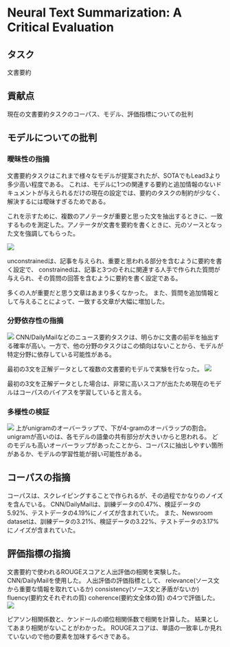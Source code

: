 # Neural Text Summarization: A Critical Evaluation

## タスク
文書要約

## 貢献点
現在の文書要約タスクのコーパス、モデル、評価指標についての批判

## モデルについての批判

### 曖昧性の指摘
文書要約タスクはこれまで様々なモデルが提案されたが、SOTAでもLead3より多少高い程度である。
これは、モデルに1つの関連する要約と追加情報のないドキュメントが与えられるだけの現在の設定では、要約のタスクの制約が少なく、解決するには曖昧すぎるためである。

これを示すために、複数のアノテータが重要と思った文を抽出するときに、一致するものを測定した。アノテータが文書を要約を書くときに、元のソースとなった文を強調してもらった。

![](https://i.imgur.com/0J9BPzr.png)

unconstrainedは、記事を与えられ、重要と思われる部分を含むように要約を書く設定で、
constrainedは、記事と3つのそれに関連する人手で作られた質問が与えられ、その質問の回答を含むように要約を書く設定である。

多くの人が重要だと思う文章はあまり多くなかった。
また、質問を追加情報として与えることによって、一致する文章が大幅に増加した。

### 分野依存性の指摘
![](https://i.imgur.com/gl6vjbQ.png)
CNN/DailyMailなどのニュース要約タスクは、明らかに文書の前半を抽出する確率が高い。一方で、他の分野のタスクはこの傾向はないことから、モデルが特定分野に依存している可能性がある。

最初の3文を正解データとして複数の文書要約モデルで実験を行なった。
![](https://i.imgur.com/wQ5RrXN.png)

最初の3文を正解データとした場合は、非常に高いスコアが出たため現在のモデルはコーパスのバイアスを学習していると言える。

### 多様性の検証
![](https://i.imgur.com/4cmso6n.png)
上がunigramのオーバーラップで、下が4-gramのオーバラップの割合。
unigramが高いのは、各モデルの語彙の共有部分が大きいからと思われる。
どのモデルも高いオーバーラップがあったことから、コーパスに抽出しやすい箇所があるか、モデルの学習性能が弱い可能性がある。


## コーパスの指摘
コーパスは、スクレイピングすることで作られるが、その過程でかなりのノイズを含んでいる。
CNN/DailyMailは、訓練データの0.47%、検証データの5.92%、テストデータの4.19%にノイズが含まれていた。
また、Newsroom datasetは、訓練データの3.21%、検証データの3.22%、テストデータの3.17%にノイズが含まれていた。

## 評価指標の指摘
文書要約で使われるROUGEスコアと人出評価の相関を実験した。
CNN/DailyMailを使用した。
人出評価の評価指標として、
relevance(ソース文から重要な情報を取れているか)
consistency(ソース文と矛盾がないか)
fluency(要約文それぞれの質)
coherence(要約文全体の質)
の4つで評価した。
![](https://i.imgur.com/EqASNdz.png)

ピアソン相関係数と、ケンドールの順位相関係数で相関を計算した。
結果としてあまり相関がないことがわかった。
ROUGEスコアは、単語の一致率しか見れていないので他の要素を加味するべきである。
